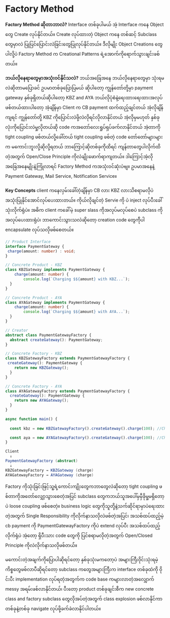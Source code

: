 # Factory Method

**Factory Method ဆိုတာဘာလဲ?**
Interface တစ်ခုပါမယ် အဲ့ Interface ကနေ Object တွေ Create လုပ်နိုင်တယ်။ Create လုပ်ထားတဲ့ Object ကနေ တစ်ဆင့်
Subclass တွေမှာလဲ ပြုပြင်ပြောင်းလဲခြင်းတွေပြုလုပ်နိုင်တယ်။ ဒီလိုမျိုး Object Creations တွေပါလို့ပဲ 
Factory Method က Creational Patterns ရဲ့အောက်ကိုရောက်သွားချင်းဖစ်တယ်။

**ဘယ်လိုနေရာတွေမှာအသုံး၀င်နိုင်သလဲ?**
 ဘယ်အခြေအနေ ဘယ်လိုနေရာတွေမှာ သုံးရမလဲဆိုတာမပြောခင် ဥပမာတစ်ခုပြောပြမယ် ဆိုပါတော့ ကျွန်တော်တို့မှာ payment gateway နှစ်ခုရှိတယ်ဆိုပါတော့ KBZ and AYA ဘယ်လိုပုံစံနဲ့ရေးထားရေးထားအလုပ်ဖစ်တယ်ထားပါတော့ အဲ့ချိန်မှာ Client က CB payment ထက်ထည့်ချင်တယ် အဲ့လိုချိန်ကျရင် ကျွန်တော်တို့ KBZ ကိုပြောင်းလဲဖို့လဲလိုရင်လိုလာနိုင်တယ် အဲ့လိုမှမဟုတ် နှစ်ခုလုံးကိုပြောင်းလဲမှု့လိုတယ်ဆို code ကအတော်လေးရှုပ်ရှပ်ခက်လာနိုင်တယ် အဲ့တာကို tight coupling ဖစ်တယ်လို့ခေါ်တယ် tight coupling ဖစ်တဲ့ code တော်တော်များများက မကောင်းဘူးလို့ဆိုလို့ရတယ် ဘာကြောင့်ဆိုတစ်ခုကိုထိရင် ကျန်တာတွေပါလိုက်ထိတဲ့အတွက် Open/Close Principle ကိုလဲချိုးဖောက်ရာကျတယ်။
 ဒါကြောင့်အဲ့လိုအခြေအနေမျိုးနဲ့ကြုံလာရင် Factory Method ကအသုံး၀င်ဆုံးပဲဗျ။ ဥပမာအနေနဲ့ Payment Gateway,
 Mail Service, Notification Service။

 **Key Concepts**
 client ကနေလှမ်းခေါ်တဲ့ချိန်မှာ CB လား KBZ လားသိစရာမလိုပဲအသုံးပြုနိုင်အောင်လုပ်ပေးထားတယ်။
 ကိုယ်လိုချင်တဲ့ Servie ကို ပဲ inject လုပ်ပီးခေါ်သုံးလိုက်ရုံပဲ။
 အဓိက client ကခေါ်မဲ့ super slass ကိုအလုပ်မလုပ်စေပဲ subclass ကိုအလုပ်ပေးထားရုံပဲ၊ 
 ဘာကောင်းသွားသလဲဆိုတော့ creation code တွေက်ိုပါ encapsulate လုပ်သလိုဖစ်စေတယ်။

 ```typescript
 // Product Interface 
interface PaymentGateway {
  charge(amount: number) : void;
}
```
```typescript
// Concrete Product - KBZ
class KBZGateway implements PaymentGateway {
    charge(amount: number) {
        console.log(`Charging $${amount} with KBZ...`);
  }
}

// Concrete Product - AYA
class AYAGateway implements PaymentGateway {
    charge(amount: number) {
        console.log(`Charging $${amount} with AYA...`);
  }
}
```
```typescript
// Creator
abstract class PaymentGatewayFactory {
  abstract createGateway(): PaymentGateway;
}
```
```typescript
// Concrete Factory - KBZ
class KBZGatewayFactory extends PaymentGatewayFactory {
 createGateway(): PaymentGateway {
    return new KBZGateway();
  }
}

// Concrete Factory - AYA
class AYAGatewayFactory extends PaymentGatewayFactory {
  createGateway(): PaymentGateway {
    return new AYAGateway();
  }
}
```
```typescript
async function main() {
  
  const kbz = new KBZGatewayFactory().createGateway().charge(100); //Charging $100 with KBZ...

  const aya = new AYAGatewayFactory().createGateway().charge(100); //Charging $100 with CB...
}
```

```csharp
Client
  ↓
PaymentGatewayFactory (abstract)
  ↓
KBZGatewayFactory → KBZGateway (charge)
AYAGatewayFactory → AYAGateway (charge)
```

Factory ကိုသုံးခြင်းဖြင့်သူ့ရဲ့ကောင်းကျိုးတွေကဘာတွေလဲဆိုတော့ tight coupling ဖစ်တာကိုအတော်လျှော့သွားစေတဲ့အပြင် subclass တွေကဘယ်သူအပေါ်မှမှီခိုမှု့မရှိတော့ပဲ loose coupling ဖစ်စေတဲ့။ business logic တွေကိုသူတို့နဲ့သက်ဆိုင်ရာမှာပဲရေးထားတဲ့အတွက် Single Responsibility ကိုလိုက်နာသလိုလဲဖစ်တဲ့အပြင်၊ အသစ်ထပ်ထည့်မဲ့ cb payment ကို PaymentGatewayFactory ကိုပဲ extend လုပ်ပီး အသစ်ထပ်ထည့်လိုက်ရုံပဲ အဲ့တော့ ရှိပီးသား code တွေကို ပြင်စရာမလိုတဲ့အတွက် Open/Closed Principle ကိုလဲလိုက်နာသလိုဖစ်တယ််။ 

မကောင်းတဲ့အချက်ကိုပြောပါဆိုရင်တော့ နှစ်ခုသုံးမကတော့ပဲ အများကြီး၀ိုင်းသုံးရမဲ့ကိစ္စတွေဖစ်လာပီဆိုရင်တော့ subclass ကတွေအများကြီးက interface တစ်ခုထဲကို ၀ိုင်းပီး implementation လုပ်ရတဲ့အတွက်က code base ကများလာတဲ့အလျှောက်
messy အရမ်းဖစ်လာနိုင်တယ်၊ ပီးတော့ product တစ်ခုချင်းစီက new concrete class and factory subclass တွေလိုအပ်တဲ့အတွက်
class explosion ဖစ်လာနိုင်ကာ တစ်ခုနဲ့တစ်ခု navigate လုပ်ဖို့ခက်ခဲလာနိုင်ပါတယ်။